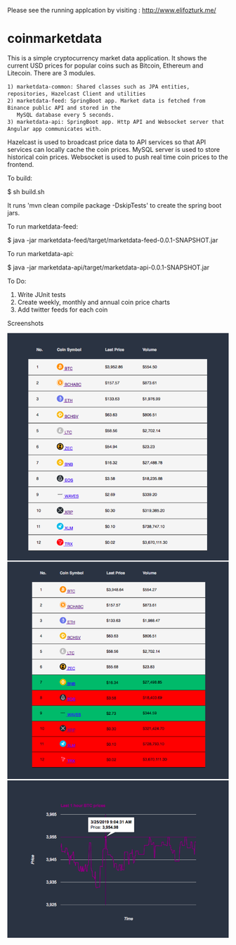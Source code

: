 Please see the running applcation by visiting : http://www.elifozturk.me/

# coinmarketdata
This is a simple cryptocurrency market data application. It shows the current USD prices for popular coins such as Bitcoin, Ethereum and Litecoin.
There are 3 modules.

    1) marketdata-common: Shared classes such as JPA entities, repositories, Hazelcast Client and utilities
    2) marketdata-feed: SpringBoot app. Market data is fetched from Binance public API and stored in the
       MySQL database every 5 seconds.
    3) marketdata-api: SpringBoot app. Http API and Websocket server that Angular app communicates with.

Hazelcast is used to broadcast price data to API services so that API services can locally cache the coin prices.
MySQL server is used to store historical coin prices.
Websocket is used to push real time coin prices to the frontend.

To build:

  $ sh build.sh

  It runs 'mvn clean compile package -DskipTests' to create the spring boot jars.

To run marketdata-feed:

  $ java -jar marketdata-feed/target/marketdata-feed-0.0.1-SNAPSHOT.jar

To run marketdata-api:

  $ java -jar marketdata-api/target/marketdata-api-0.0.1-SNAPSHOT.jar

To Do:

  1) Write JUnit tests
  2) Create weekly, monthly and annual coin price charts
  3) Add twitter feeds for each coin

Screenshots
 
![CoinMarket Data](https://raw.githubusercontent.com/elifozt/coinmarketdata-angular/master/src/assets/img/coinprices.png)
![CoinMarket Data](https://raw.githubusercontent.com/elifozt/coinmarketdata-angular/master/src/assets/img/coinpriceschanging.png)
![BTC Last Hour Price Chart](https://raw.githubusercontent.com/elifozt/coinmarketdata-angular/master/src/assets/img/BTCChart.png)
